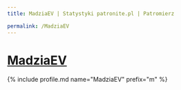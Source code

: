 ```yaml
---
title: MadziaEV | Statystyki patronite.pl | Patromierz

permalink: /MadziaEV
---
```


# [MadziaEV](https://patronite.pl/MadziaEV)

{% include profile.md name="MadziaEV" prefix="m" %}
